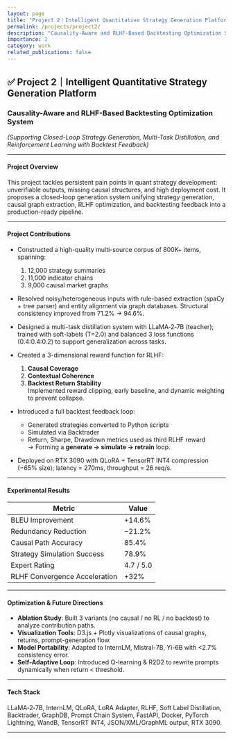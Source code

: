 ```yaml
---
layout: page
title: "Project 2｜Intelligent Quantitative Strategy Generation Platform"
permalink: /projects/project2/
description: "Causality-Aware and RLHF-Based Backtesting Optimization System"
importance: 2
category: work
related_publications: false
---
```


## ✅ Project 2｜Intelligent Quantitative Strategy Generation Platform

### Causality-Aware and RLHF-Based Backtesting Optimization System  
*(Supporting Closed-Loop Strategy Generation, Multi-Task Distillation, and Reinforcement Learning with Backtest Feedback)*

---

#### Project Overview

This project tackles persistent pain points in quant strategy development: unverifiable outputs, missing causal structures, and high deployment cost. It proposes a closed-loop generation system unifying strategy generation, causal graph extraction, RLHF optimization, and backtesting feedback into a production-ready pipeline.

---

#### Project Contributions

- Constructed a high-quality multi-source corpus of 800K+ items, spanning:  
  1. 12,000 strategy summaries  
  2. 11,000 indicator chains  
  3. 9,000 causal market graphs

- Resolved noisy/heterogeneous inputs with rule-based extraction (spaCy + tree parser) and entity alignment via graph databases. Structural consistency improved from 71.2% → 94.6%.

- Designed a multi-task distillation system with LLaMA‑2‑7B (teacher); trained with soft-labels (T=2.0) and balanced 3 loss functions (0.4:0.4:0.2) to support generalization across tasks.

- Created a 3-dimensional reward function for RLHF:  
  1. **Causal Coverage**  
  2. **Contextual Coherence**  
  3. **Backtest Return Stability**  
     Implemented reward clipping, early baseline, and dynamic weighting to prevent collapse.

- Introduced a full backtest feedback loop:  
  - Generated strategies converted to Python scripts  
  - Simulated via Backtrader  
  - Return, Sharpe, Drawdown metrics used as third RLHF reward  
    → Forming a **generate → simulate → retrain** loop.

- Deployed on RTX 3090 with QLoRA + TensorRT INT4 compression (−65% size); latency = 270ms, throughput = 26 req/s.

---

#### Experimental Results

| Metric                        | Value     |
| ----------------------------- | --------- |
| BLEU Improvement              | +14.6%    |
| Redundancy Reduction          | −21.2%    |
| Causal Path Accuracy          | 85.4%     |
| Strategy Simulation Success   | 78.9%     |
| Expert Rating                 | 4.7 / 5.0 |
| RLHF Convergence Acceleration | +32%      |

---

#### Optimization & Future Directions

- **Ablation Study**: Built 3 variants (no causal / no RL / no backtest) to analyze contribution paths.  
- **Visualization Tools**: D3.js + Plotly visualizations of causal graphs, returns, prompt-generation flow.  
- **Model Portability**: Adapted to InternLM, Mistral-7B, Yi-6B with <2.7% consistency error.  
- **Self-Adaptive Loop**: Introduced Q-learning & R2D2 to rewrite prompts dynamically when return < threshold.

---

#### Tech Stack

LLaMA‑2‑7B, InternLM, QLoRA, LoRA Adapter, RLHF, Soft Label Distillation, Backtrader, GraphDB, Prompt Chain System, FastAPI, Docker, PyTorch Lightning, WandB, TensorRT INT4, JSON/XML/GraphML output, RTX 3090.

---
